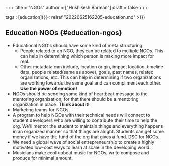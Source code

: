 +++
title = "NGOs"
author = ["Hrishikesh Barman"]
draft = false
+++

tags
: [education]({{< relref "20220625162205-education.md" >}})


## Education NGOs {#education-ngos}

-   Educational NGO's should have some kind of meta structuring.
    -   People related to an NGO, they can be related to multiple NGOs. This can help in determining which person is making more impact for real.
    -   Other metadata can include, location origin, impact location, timeline data, people related(same as above), goals, past names, related organizations, etc. This can help in determining if two organizations are working towards the same goal and can compliment each other. ****Use the power of emotion!****
-   NGOs should be sending some kind of heartbeat message to the mentoring organization, for that there should be a mentoring organization in place. ****Think about it!****
-   Marketing teams for NGOs.
-   A program to help NGOs with their technical needs will connect to student developers who are willing to contribute their time to help the org. We'll mentor the student to maintain things and everything happens in an organized manner so that things are alright. Students can get some money if we have the fund of the org that gives a fund. DSC for NGOs.
-   We need a global wave of social entrepreneurship to create a highly motivated low-cost ways to learn at scale in the developing world.
-   Musicians make cool upbeat music for NGOs, write compose and produce for minimal amount.

